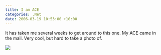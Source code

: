 ```yaml
---
title: I am ACE
categories: .Net
date: 2006-03-19 10:53:00 +10:00
---
```


It has taken me several weeks to get around to this one. My ACE came in the mail. Very cool, but hard to take a photo of.

[![][1]][0]

[0]: /files/WindowsLiveWriter/IamACE_12006/20060215-175339.jpg
[1]: /files/WindowsLiveWriter/IamACE_12006/20060215-175339_thumb.jpg